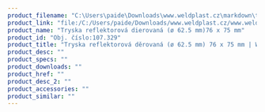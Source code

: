 ```yaml
---
product_filename: "C:\Users\paide\Downloads\www.weldplast.cz\markdown\tryska-reflektorova-derovana-o-625-mm-76-x-75-mm.md"
product_link: "file:/C:/Users/paide/Downloads/www.weldplast.cz/www.weldplast.cz/sk/tryska-reflektorova-derovana-o-625-mm-76-x-75-mm"
product_name: "Tryska reflektorová dierovaná (ø 62.5 mm)76 x 75 mm"
product_id: "Obj. číslo:107.329"
product_title: "Tryska reflektorová děrovaná (ø 62.5 mm) 76 x 75 mm | Weldplast"
product_desc: ""
product_specs: ""
product_downloads: ""
product_href: ""
product_desc_2: ""
product_accessories: ""
product_similar: ""
---
```

